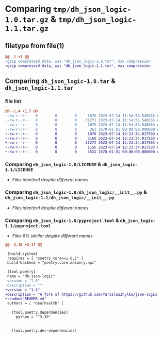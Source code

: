# Comparing `tmp/dh_json_logic-1.0.tar.gz` & `tmp/dh_json_logic-1.1.tar.gz`

## filetype from file(1)

```diff
@@ -1 +1 @@
-gzip compressed data, was "dh_json_logic-1.0.tar", max compression
+gzip compressed data, was "dh_json_logic-1.1.tar", max compression
```

## Comparing `dh_json_logic-1.0.tar` & `dh_json_logic-1.1.tar`

### file list

```diff
@@ -1,4 +1,5 @@
--rw-r--r--   0        0        0     1076 2023-07-14 11:54:55.540565 dh_json_logic-1.0/LICENSE
--rw-r--r--   0        0        0    31272 2023-07-14 11:54:55.540565 dh_json_logic-1.0/dh_json_logic/__init__.py
--rw-r--r--   0        0        0     1079 2023-07-14 11:54:55.540565 dh_json_logic-1.0/pyproject.toml
--rw-r--r--   0        0        0      263 1970-01-01 00:00:00.000000 dh_json_logic-1.0/PKG-INFO
+-rw-r--r--   0        0        0     1076 2023-07-14 12:23:34.017503 dh_json_logic-1.1/LICENSE
+-rw-r--r--   0        0        0     3168 2023-07-14 12:23:34.017503 dh_json_logic-1.1/README.md
+-rw-r--r--   0        0        0    31272 2023-07-14 12:23:34.017503 dh_json_logic-1.1/dh_json_logic/__init__.py
+-rw-r--r--   0        0        0     1156 2023-07-14 12:23:34.017503 dh_json_logic-1.1/pyproject.toml
+-rw-r--r--   0        0        0     3531 1970-01-01 00:00:00.000000 dh_json_logic-1.1/PKG-INFO
```

### Comparing `dh_json_logic-1.0/LICENSE` & `dh_json_logic-1.1/LICENSE`

 * *Files identical despite different names*

### Comparing `dh_json_logic-1.0/dh_json_logic/__init__.py` & `dh_json_logic-1.1/dh_json_logic/__init__.py`

 * *Files identical despite different names*

### Comparing `dh_json_logic-1.0/pyproject.toml` & `dh_json_logic-1.1/pyproject.toml`

 * *Files 8% similar despite different names*

```diff
@@ -2,16 +2,17 @@
 
 [build-system]
 requires = [ "poetry_core>=1.6.1" ]
 build-backend = "poetry.core.masonry.api"
 
 [tool.poetry]
 name = "dh-json-logic"
-version = "1.0"
-description = ""
+version = "1.1"
+description = "A fork of https://github.com/YaraslauZhylko/json-logic-py/"
+readme="README.md"
 authors = [ "dearhealth" ]
 
   [tool.poetry.dependencies]
     python = "^3.10"
 
 
   [tool.poetry.dev-dependencies]
```

